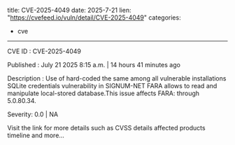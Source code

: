  
title: CVE-2025-4049
date: 2025-7-21
lien: "https://cvefeed.io/vuln/detail/CVE-2025-4049"
categories:
  - cve
---

CVE ID : CVE-2025-4049

Published :  July 21
2025
8:15 a.m. | 14 hours
41 minutes ago

Description : Use of hard-coded
the same among all vulnerable installations SQLite credentials vulnerability in SIGNUM-NET FARA allows to read and manipulate local-stored database.This issue affects FARA: through 5.0.80.34.

Severity: 0.0 | NA

Visit the link for more details
such as CVSS details
affected products
timeline
and more...
